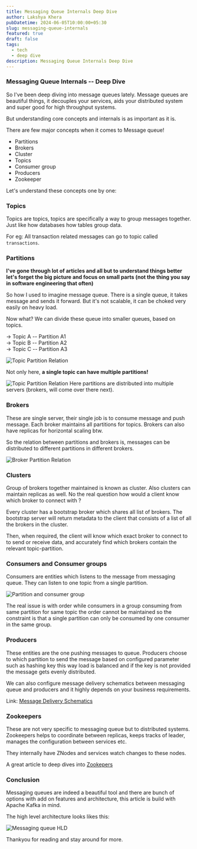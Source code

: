 ```yaml
---
title: Messaging Queue Internals Deep Dive
author: Lakshya Khera
pubDatetime: 2024-06-05T10:00:00+05:30
slug: messaging-queue-internals
featured: true
draft: false
tags:
  - tech
  - deep dive
description: Messaging Queue Internals Deep Dive
---
```


### Messaging Queue Internals -- Deep Dive

So I've been deep diving into message queues lately. Message queues are beautiful things, it decouples your services, aids your distributed system and super good for high throughput systems.

But understanding core concepts and internals is as important as it is.

There are few major concepts when it comes to Message queue!

- Partitions
- Brokers
- Cluster
- Topics
- Consumer group 
- Producers
- Zookeeper

Let's understand these concepts one by one:


### Topics

Topics are topics, topics are specifically a way to group messages together. Just like how databases how tables group data. 

For eg: All transaction related messages can go to topic called `transactions`.

### Partitions

**I've gone through lot of articles and all but to understand things better let's forget the big picture and focus on small parts (not the thing you say in software engineering that often)**

So how I used to imagine message queue. There is a single queue, it takes message and sends it forward. But it's not scalable, it can be choked very easily on heavy load. 

Now what? We can divide these queue into smaller queues, based on topics. 

-> Topic A -- Partition A1 <br>
-> Topic B -- Partition A2 <br>
-> Topic C -- Partition A3 <br>

![Topic Partition Relation](@assets/images/messaging-queue-topic-parition.png)

Not only here, **a single topic can have multiple partitions!**

![Topic Partition Relation](@assets/images/messaging-topics-multiple-queues.png) Here partitions are distributed into multiple servers (brokers, will come over there next).

### Brokers

These are single server, their single job is to consume message and push message. Each broker maintains all partitions for topics. Brokers can also have replicas for horizontal scaling btw.

So the relation between partitions and brokers is, messages can be distributed to different partitions in different brokers. 

![Broker Partition Relation](@assets/images/broker-partition-division.png)

### Clusters

Group of brokers together maintained is known as cluster. Also  clusters can maintain replicas as well.
No the real question how would a client know which broker to connect with ?

Every cluster has a bootstrap broker which shares all list of brokers. The bootstrap server will return metadata to the client that consists of a list of all the brokers in the cluster. 

Then, when required, the client will know which exact broker to connect to to send or receive data, and accurately find which brokers contain the relevant topic-partition.

### Consumers and Consumer groups

Consumers are entities which listens to the message from messaging queue. They can listen to one topic from a single partition. 

![Partition and consumer group](@assets/images/messaging-queue-partitons-consumers-groups.png)

The real issue is with order while consumers in a group consuming from same partition for same topic the order cannot be maintained so the constraint is that a single partition can only be consumed by one consumer in the same group.

### Producers

These entities are the one pushing messages to queue. Producers choose to which partition to send the message based on configured parameter such as hashing key this way load is balanced and if the key is not provided the message gets evenly distributed. 

We can also configure message delivery schematics between messaging queue and producers and it highly depends on your business requirements. 

Link: [Message Delivery Schematics](https://medium.com/@sdjemails/kafka-producer-delivery-semantics-be863c727d3f)

### Zookeepers

These are not very specific to messaging queue but to distributed systems. Zookeepers helps to coordinate between replicas, keeps tracks of leader, manages the configuration between services etc.

They internally have ZNodes and services watch changes to these nodes. 

A great article to deep dives into [Zookepers](https://bikas-katwal.medium.com/zookeeper-introduction-designing-a-distributed-system-using-zookeeper-and-java-7f1b108e236e)


### Conclusion

Messaging queues are indeed a beautiful tool and there are bunch of options with add on features and architecture, this article is build with Apache Kafka in mind.

The high level architecture looks likes this:

![Messaging queue HLD](@assets/images/messaging-queue-hld.png)

Thankyou for reading and stay around for more.

